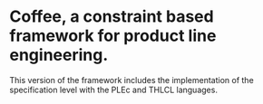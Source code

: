 # Coffee, a constraint based framework for product line engineering. 
 
This version of the framework includes the implementation of the specification level with the PLEc and THLCL languages.

